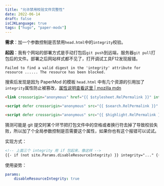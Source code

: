 ```yaml
---
title: "允许禁用校验文件完整性"
date: 2022-06-14
draft: false
isCJKLanguage: true
tags: ["hugo", "paper-modx"]
---
```


**需求**：加一个参数控制是否禁用`head.html`中的`integrity`校验。

**起因**：我有个网站的部署方式是手动打包后`git push`到远端，服务器`git pull`打包后的文件。部署之后网站样式都不见了，打开调试工具F12发现报错。

```text
Failed to find a valid digest in the 'integrity' attribute for resource ...... The resource has been blocked.
```

搜索后发现是因为 PaperMod 的模板 `head.html` 中有几个资源的引用加了`integrity`属性防止被篡改，[属性说明查看这里 | mozilla mdn](https://developer.mozilla.org/zh-CN/docs/Web/HTML/Element/link#attr-integrity)

```html { title="./layouts/partials/head.html" linenostart=69 }
<link crossorigin="anonymous" href="{{ $stylesheet.RelPermalink }}" integrity="{{ $stylesheet.Data.Integrity }}" rel="preload stylesheet" as="style">
```
```html { title="./layouts/partials/head.html" linenostart=82 }
<script defer crossorigin="anonymous" src="{{ $search.RelPermalink }}" integrity="{{ $search.Data.Integrity }}"></script>
```
```html { title="./layouts/partials/head.html" linenostart=94 }
<script defer crossorigin="anonymous" src="{{ $highlight.RelPermalink }}" integrity="{{ $highlight.Data.Integrity }}"
```

猜测可能是 git 提交时某个环节把打包文件中的空格或者换行符去掉了导致校验失败，所以加了个全局参数控制是否需要这个属性，如果你也有这个报错可以试试。

实现方式：

```html
<!-- 上面三个 integrity 用 if 包起来，像这样 -->
{{- if (not site.Params.disableResourceIntegrity) }} integrity="..." {{- end }}
```

使用姿势：
```yml { title="./config.yml" }
params:
    disableResourceIntegrity: true
```




